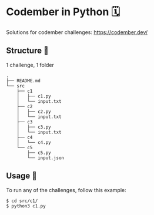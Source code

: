 # Codember in Python 🗓️ 
Solutions for codember challenges: https://codember.dev/

## Structure 🌳
1 challenge, 1 folder
```
.
├── README.md
└── src
    ├── c1
    │   ├── c1.py
    │   └── input.txt
    ├── c2  
    │   ├── c2.py
    │   └── input.txt
    ├── c3
    │   ├── c3.py
    │   └── input.txt
    ├── c4
    │   └── c4.py
    └── c5
        ├── c5.py
        └── input.json
```

## Usage 💾
To run any of the challenges, follow this example:
```
$ cd src/c1/
$ python3 c1.py
```
